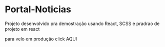 # Portal-Noticias
Projeto desenvolvido pra demostração usando React, SCSS e pradrao de projeto em react

para velo em produção click AQUI

```diff

```
